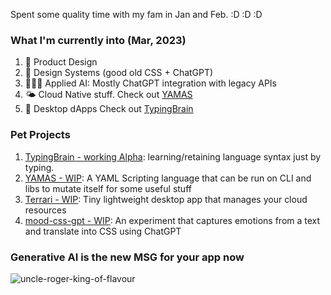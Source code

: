 Spent some quality time with my fam in Jan and Feb. :D :D :D 


### What I'm currently into (Mar, 2023)
1. 🤩 Product Design 
2. 🎨 Design Systems (good old CSS + ChatGPT)
3. 👩🏽‍🎨 Applied AI: Mostly ChatGPT integration with legacy APIs
4. 🌤️ Cloud Native stuff. Check out [YAMAS](https://github.com/the-watchmaker/yamas)
5. 📡 Desktop dApps Check out [TypingBrain](https://github.com/the-watchmaker/typingbrain) 

### Pet Projects
1. [TypingBrain - working Alpha](https://github.com/the-watchmaker/typingbrain): learning/retaining language syntax just by typing. 
2. [YAMAS - WIP](https://github.com/the-watchmaker/yamas): A YAML Scripting language that can be run on CLI and libs to mutate itself for some useful stuff
3. [Terrari - WIP](https://github.com/the-watchmaker/terrari): Tiny lightweight desktop app that manages your cloud resources
4. [mood-css-gpt - WIP](https://github.com/the-watchmaker/mood-css-gpt): An experiment that captures emotions from a text and translate into CSS using ChatGPT

### Generative AI is the new MSG for your app now
![uncle-roger-king-of-flavour](https://user-images.githubusercontent.com/4682613/221276183-9622da64-1231-445e-9ae4-aeea30db95e5.gif)

